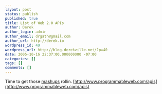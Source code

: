 ```yaml
---
layout: post
status: publish
published: true
title: List of Web 2.0 APIs
author: Derek
author_login: admin
author_email: drgath@gmail.com
author_url: http://derek.io
wordpress_id: 40
wordpress_url: http://blog.derekville.net/?p=40
date: 2005-10-16 22:37:00.000000000 -07:00
categories: []
tags: []
comments: []
---
```

Time to get those [mashups](http://en.wikipedia.org/wiki/Mashup_(web_application_hybrid)) rollin. [http://www.programmableweb.com/apis](http://www.programmableweb.com/apis)
